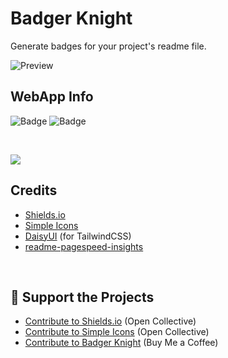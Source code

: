# Badger Knight

Generate badges for your project's readme file.

![Preview](https://res.cloudinary.com/az21/image/upload/v1656238814/github%20resources/badger-knight/screen_qbatau.png)

## WebApp Info

![Badge](https://shields.io/badge/-Svelte-blue?style=for-the-badge&logo=svelte&logoColor=%23ffffff&logoWidth=30&labelColor=%231a1a1a&color=%232a2a2a)
![Badge](https://shields.io/badge/-TailwindCSS-blue?style=for-the-badge&logo=tailwindcss&logoColor=%23ffffff&logoWidth=30&labelColor=%231a1a1a&color=%232a2a2a)

<br>

![](https://res.cloudinary.com/az21/image/upload/v1656235022/github%20resources/badger-knight/lighthouse_vueumh.svg)

## Credits

- [Shields.io](https://shields.io/)
- [Simple Icons](https://simpleicons.org/)
- [DaisyUI](https://daisyui.com/) (for TailwindCSS)
- [readme-pagespeed-insights](https://github.com/ankurparihar/readme-pagespeed-insights)

<br>

## 💚 Support the Projects

- [Contribute to Shields.io](https://opencollective.com/shields) (Open Collective)
- [Contribute to Simple Icons](https://opencollective.com/simple-icons) (Open Collective)
- [Contribute to Badger Knight](https://www.buymeacoffee.com/az21) (Buy Me a Coffee)

